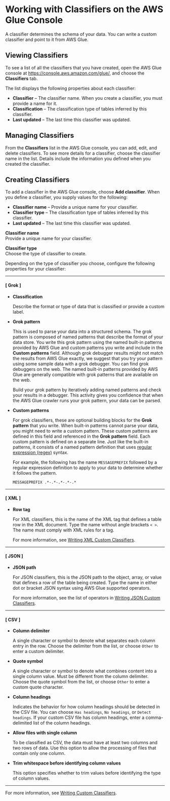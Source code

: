 # Working with Classifiers on the AWS Glue Console<a name="console-classifiers"></a>

A classifier determines the schema of your data\. You can write a custom classifier and point to it from AWS Glue\. 

## Viewing Classifiers<a name="view-classifiers-console"></a>

To see a list of all the classifiers that you have created, open the AWS Glue console at [https://console\.aws\.amazon\.com/glue/](https://console.aws.amazon.com/glue/), and choose the **Classifiers** tab\.

The list displays the following properties about each classifier:
+ **Classifier** – The classifier name\. When you create a classifier, you must provide a name for it\.
+ **Classification** – The classification type of tables inferred by this classifier\.
+ **Last updated** – The last time this classifier was updated\.

## Managing Classifiers<a name="manage-classifiers-console"></a>

From the **Classifiers** list in the AWS Glue console, you can add, edit, and delete classifiers\. To see more details for a classifier, choose the classifier name in the list\. Details include the information you defined when you created the classifier\.  

## Creating Classifiers<a name="add-classifier-console"></a>

To add a classifier in the AWS Glue console, choose **Add classifier**\. When you define a classifier, you supply values for the following:
+ **Classifier name** – Provide a unique name for your classifier\.
+ **Classifier type** – The classification type of tables inferred by this classifier\.
+ **Last updated** – The last time this classifier was updated\.

**Classifier name**  
Provide a unique name for your classifier\.

**Classifier type**  
Choose the type of classifier to create\.

Depending on the type of classifier you choose, configure the following properties for your classifier:

------
#### [ Grok ]
+ **Classification** 

  Describe the format or type of data that is classified or provide a custom label\. 
+ **Grok pattern** 

  This is used to parse your data into a structured schema\. The grok pattern is composed of named patterns that describe the format of your data store\. You write this grok pattern using the named built\-in patterns provided by AWS Glue and custom patterns you write and include in the **Custom patterns** field\. Although grok debugger results might not match the results from AWS Glue exactly, we suggest that you try your pattern using some sample data with a grok debugger\. You can find grok debuggers on the web\. The named built\-in patterns provided by AWS Glue are generally compatible with grok patterns that are available on the web\. 

  Build your grok pattern by iteratively adding named patterns and check your results in a debugger\. This activity gives you confidence that when the AWS Glue crawler runs your grok pattern, your data can be parsed\.
+ **Custom patterns** 

  For grok classifiers, these are optional building blocks for the **Grok pattern** that you write\. When built\-in patterns cannot parse your data, you might need to write a custom pattern\. These custom patterns are defined in this field and referenced in the **Grok pattern** field\. Each custom pattern is defined on a separate line\. Just like the built\-in patterns, it consists of a named pattern definition that uses [regular expression \(regex\)](http://en.wikipedia.org/wiki/Regular_expression) syntax\. 

  For example, the following has the name `MESSAGEPREFIX` followed by a regular expression definition to apply to your data to determine whether it follows the pattern\. 

  ```
  MESSAGEPREFIX .*-.*-.*-.*-.*
  ```

------
#### [ XML ]
+ **Row tag** 

  For XML classifiers, this is the name of the XML tag that defines a table row in the XML document\. Type the name without angle brackets `< >`\. The name must comply with XML rules for a tag\.

  For more information, see [Writing XML Custom Classifiers](custom-classifier.md#custom-classifier-xml)\. 

------
#### [ JSON ]
+ **JSON path** 

  For JSON classifiers, this is the JSON path to the object, array, or value that defines a row of the table being created\. Type the name in either dot or bracket JSON syntax using AWS Glue supported operators\. 

  For more information, see the list of operators in [Writing JSON Custom Classifiers](custom-classifier.md#custom-classifier-json)\. 

------
#### [ CSV ]
+ **Column delimiter** 

  A single character or symbol to denote what separates each column entry in the row\. Choose the delimiter from the list, or choose `Other` to enter a custom delimiter\.
+ **Quote symbol** 

  A single character or symbol to denote what combines content into a single column value\. Must be different from the column delimiter\. Choose the quote symbol from the list, or choose `Other` to enter a custom quote character\.
+ **Column headings** 

  Indicates the behavior for how column headings should be detected in the CSV file\. You can choose `Has headings`, `No headings`, or `Detect headings`\. If your custom CSV file has column headings, enter a comma\-delimited list of the column headings\. 
+ **Allow files with single column** 

  To be classified as CSV, the data must have at least two columns and two rows of data\. Use this option to allow the processing of files that contain only one column\.
+ **Trim whitespace before identifying column values** 

  This option specifies whether to trim values before identifying the type of column values\.

------

For more information, see [Writing Custom Classifiers](custom-classifier.md)\.